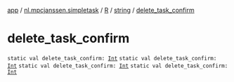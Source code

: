 [app](../../../index.md) / [nl.mpcjanssen.simpletask](../../index.md) / [R](../index.md) / [string](index.md) / [delete_task_confirm](.)

# delete_task_confirm

`static val delete_task_confirm: `[`Int`](https://kotlinlang.org/api/latest/jvm/stdlib/kotlin/-int/index.html)
`static val delete_task_confirm: `[`Int`](https://kotlinlang.org/api/latest/jvm/stdlib/kotlin/-int/index.html)
`static val delete_task_confirm: `[`Int`](https://kotlinlang.org/api/latest/jvm/stdlib/kotlin/-int/index.html)
`static val delete_task_confirm: `[`Int`](https://kotlinlang.org/api/latest/jvm/stdlib/kotlin/-int/index.html)